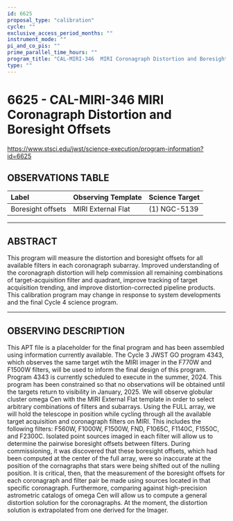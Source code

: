 ```yaml
---
id: 6625
proposal_type: "calibration"
cycle: ""
exclusive_access_period_months: ""
instrument_mode: ""
pi_and_co_pis: ""
prime_parallel_time_hours: ""
program_title: "CAL-MIRI-346  MIRI Coronagraph Distortion and Boresight Offsets"
type: ""
---
```

# 6625 - CAL-MIRI-346  MIRI Coronagraph Distortion and Boresight Offsets
https://www.stsci.edu/jwst/science-execution/program-information?id=6625
## OBSERVATIONS TABLE
| Label             | Observing Template | Science Target    |
| :---------------- | :----------------- | :---------------- |
| Boresight offsets | MIRI External Flat | (1) NGC-5139      |

---

## ABSTRACT

This program will measure the distortion and boresight offsets for all available filters in each coronagraph subarray. Improved understanding of the coronagraph distortion will help commission all remaining combinations of target-acquisition filter and quadrant, improve tracking of target acquisition trending, and improve distortion-corrected pipeline products.
This calibration program may change in response to system developments and the final Cycle 4 science program.

---

## OBSERVING DESCRIPTION

This APT file is a placeholder for the final program and has been assembled using information currently available. The Cycle 3 JWST GO program 4343, which observes the same target wtih the MIRI imager in the F770W and F1500W filters, will be used to inform the final design of this program. Program 4343 is currently scheduled to execute in the summer, 2024. This program has been constrained so that no observations will be obtained until the targets return to visibility in January, 2025.
We will observe globular cluster omega Cen with the MIRI External Flat template in order to select arbitrary combinations of filters and subarrays. Using the FULL array, we will hold the telescope in position while cycling through all the available target acquisition and coronagraph filters on MIRI. This includes the following filters: F560W, F1000W, F1500W, FND, F1065C, F1140C, F1550C, and F2300C.
Isolated point sources imaged in each filter will allow us to determine the pairwise boresight offsets between filters. During commissioning, it was discovered that these boresight offsets, which had been computed at the center of the full array, were so inaccurate at the position of the cornagraphs that stars were being shifted out of the nulling position. It is critical, then, that the measurement of the boresight offsets for each coronagraph and filter pair be made using sources located in that specific coronagraph.
Furthermore, comparing against high-precision astrometric catalogs of omega Cen will allow us to compute a general distortion solution for the coronagraphs. At the moment, the distortion solution is extrapolated from one derived for the Imager.